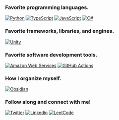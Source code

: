 ### Favorite programming languages.
[![Python](https://img.shields.io/badge/Python-FFD43B?style=for-the-badge&logo=python&logoColor=blue)](https://www.python.org)
[![TypeScript](https://img.shields.io/badge/TypeScript-007ACC?style=for-the-badge&logo=typescript&logoColor=white)](https://www.typescriptlang.org)
[![JavaScript](https://img.shields.io/badge/JavaScript-323330?style=for-the-badge&logo=javascript&logoColor=F7DF1E)](https://www.javascript.com)
[![C#](https://img.shields.io/badge/C%23-239120?style=for-the-badge&logo=c-sharp&logoColor=white)](https://learn.microsoft.com/en-us/dotnet/csharp)

### Favorite frameworks, libraries, and engines.
[![Unity](https://img.shields.io/badge/Unity-100000?style=for-the-badge&logo=unity&logoColor=white)](https://unity.com)

### Favorite software development tools.
[![Amazon Web Services](https://img.shields.io/badge/Amazon_AWS-FF9900?style=for-the-badge&logo=amazonaws&logoColor=white)](https://aws.amazon.com)
[![GitHub Actions](https://img.shields.io/badge/Github%20Actions-282a2e?style=for-the-badge&logo=githubactions&logoColor=367cfe)](https://github.com/features/actions)

### How I organize myself.
[![Obsidian](https://img.shields.io/badge/Obsidian-483699?style=for-the-badge&logo=Obsidian&logoColor=white)](https://obsidian.md)

### Follow along and connect with me!
[![Twitter](https://img.shields.io/badge/Twitter-1DA1F2?style=for-the-badge&logo=twitter&logoColor=white)](https://twitter.com/jarretflack)
[![Linkedin](https://img.shields.io/badge/LinkedIn-0077B5?style=for-the-badge&logo=linkedin&logoColor=white)](https://linkedin.com/in/jarret-flack)
[![LeetCode](https://img.shields.io/badge/-LeetCode-FFA116?style=for-the-badge&logo=LeetCode&logoColor=white)](https://leetcode.com/flakaflava/)
